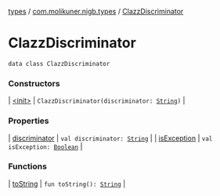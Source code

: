 [types](../../index.md) / [com.molikuner.nigb.types](../index.md) / [ClazzDiscriminator](./index.md)

# ClazzDiscriminator

`data class ClazzDiscriminator`

### Constructors

| [&lt;init&gt;](-init-.md) | `ClazzDiscriminator(discriminator: `[`String`](https://kotlinlang.org/api/latest/jvm/stdlib/kotlin/-string/index.html)`)` |

### Properties

| [discriminator](discriminator.md) | `val discriminator: `[`String`](https://kotlinlang.org/api/latest/jvm/stdlib/kotlin/-string/index.html) |
| [isException](is-exception.md) | `val isException: `[`Boolean`](https://kotlinlang.org/api/latest/jvm/stdlib/kotlin/-boolean/index.html) |

### Functions

| [toString](to-string.md) | `fun toString(): `[`String`](https://kotlinlang.org/api/latest/jvm/stdlib/kotlin/-string/index.html) |

